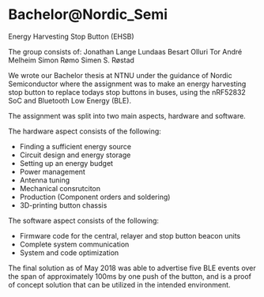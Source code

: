 # Bachelor@Nordic_Semi

Energy Harvesting Stop Button (EHSB)

The group consists of:
Jonathan Lange Lundaas
Besart Olluri
Tor André Melheim
Simon Rømo
Simen S. Røstad

We wrote our Bachelor thesis at NTNU under the guidance of Nordic Semiconductor where the assignment was to make an energy harvesting stop button to replace todays stop buttons in buses, using the nRF52832 SoC and Bluetooth Low Energy (BLE).

The assignment was split into two main aspects, hardware and software.

The hardware aspect consists of the following:
 - Finding a sufficient energy source
 - Circuit design and energy storage
 - Setting up an energy budget
 - Power management
 - Antenna tuning
 - Mechanical consrutciton
 - Production (Component orders and soldering)
 - 3D-printing button chassis
  
  
  The software aspect consists of the following:
  - Firmware code for the central, relayer and stop button beacon units
  - Complete system communication
  - System and code optimization

  The final solution as of May 2018 was able to advertise five BLE events over the span of approximately 100ms by one push of the button, and is a proof of concept solution that can be utilized in the intended environment.
